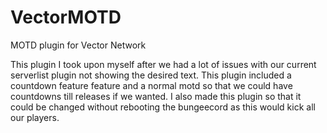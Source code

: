 # VectorMOTD
MOTD plugin for Vector Network

This plugin I took upon myself after we had a lot of issues with our current serverlist plugin not showing the desired text.
This plugin included a countdown feature feature and a normal motd so that we could have countdowns till releases if we wanted.
I also made this plugin so that it could be changed without rebooting the bungeecord as this would kick all our players.
